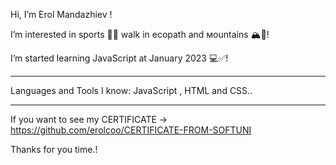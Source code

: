 Hi, I’m Erol Mandazhiev !

I’m interested in sports 🏋️‍♂️ walk in ecopath and мountains 🏔️🌳!

I’m started learning JavaScript at January 2023  💻✅!

----------------------------------------------

Languages and Tools I know: JavaScript , HTML and CSS..

----------------------------------------------

If you want to see my CERTIFICATE -> https://github.com/erolcoo/CERTIFICATE-FROM-SOFTUNI 

Thanks for you time.!
